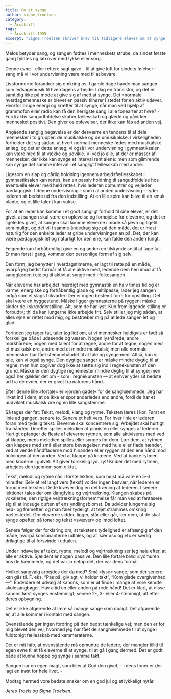 ```yaml
---
title: Om at synge
author: signe_troelsen
category:
  - Årsskrift
tags:
  - Årsskrift 1955
excerpt: "Signe Troelsen skriver brev til tidligere elever om at synge."
---
```


Melos betyder sang, og sangen fødtes i menneskets strube, da sindet første gang fyldtes og løb over med lykke eller sorg.

Denne evne - eller rettere sagt gave - til at give luft for sindets følelser i sang må vi i vor undervisning være med til at bevare.

Livsformerne forandrer sig omkring os. I gamle dage havde man sangen som ledsagemusik til hverdagens arbejde. I dag en transistor, og det er samtidig ikke på mode at give sig af med at synge. Det »normale hverdagsmenneske er blevet en passiv tilhører i stedet for en aktiv udøver. Hvorfor bruge energi og kræfter til at synge, når man ved hjælp af grammofon eller radio kan få den herligste sang i alle tonearter at høre? - Fordi aktiv sangudfoldelse skaber fællesskab og glæde og påvirker mennesket positivt. Den giver os oplevelser, der ikke kan fås ad anden vej.

Angående sanglig begavelse er der desværre en tendens til at dele mennesker i to grupper: de musikalske og de umusikalske. I virkeligheden forholder det sig sådan, at hvert normalt menneske fødes med musikalske anlæg, og det er dette anlæg, vi også i vor undervisning i gymnastiksalen kan være med til at vække og udvikle. Vi ved jo alle, at der er masser af mennesker, der ikke kan synge et interval rent alene: men som glimrende kan synge det samme interval i et sangligt fællesskab med andre.

Ligesom en slap og dårlig holdning igennem arbejdsfællesskabet i gymnastiksalen kan rettes, kan en passiv holdning til sangudfoldelse hos eventuelle elever med held rettes, hvis lederen opmuntrer og vejleder pædagogisk. I denne undervisning - som i al anden undervisning -- yder lederen sit bedste ud fra den indstilling: At en lille spire kan blive til en smuk plante, og et lille talent kan vokse.

For at en leder kan komme i et godt sangligt forhold til sine elever, er det givet, at sangen skal være en oplevelse og fornøjelse for eleverne, og det er ligeledes givet, at sangen skal komme eleverne i møde så jævn og ligetil som muligt, og det vil i samme åndedrag sige på den måde, det er mest naturlig for den enkelte leder at gribe undervisningen an på. Det, der kan være pædagogisk let og naturligt for den ene, kan falde den anden tungt.

Følgende kan forhåbentligt give en og anden en tilskyndelse til at tage fat. Er man først i gang, kommer den personlige form af sig selv.

Den form, jeg benytter i hverdagstimerne, er lagt til rette på en måde, hvorpå jeg bedst formår at få alle aktive med, ledende dem hen imod at få sangglæden i eje og til aktivt at synge med i folkesangen.

Når eleverne har arbejdet ihærdigt med gymnastik en halv times tid og er varme, energiske og forhåbentlig glade og veltilpasse, lader jeg sangen indgå som et slags frikvarter. Der er ingen bestemt form for opstilling. Det skal være en hyggestund. Måske ligger gymnasterne på ryggen; måske sidder de i skrædderstilling. Alt, som de har lyst. Kun fremliggende stilling er forbudt«; thi da kan lungerne ikke arbejde frit. Selv stiller jeg mig sådan, at alles øjne er rettet mod mig, og bestræber mig på at lede sangen let og glad.

Forinden jeg tager fat, taler jeg lidt om, at vi mennesker heldigvis er født så forskellige både i udseende og væsen. Nogen lyshårede, andre mørkhårede; nogen med talent for at regne, andre for at tegne; nogen med et musikalsk øre, andre med et mindre musikalsk; men alle normale mennesker har fået stemmebåndet til at tale og synge med. Altså, kan vi tale, kan vi også synge. Den dygtige sanger er måske mindre dygtig til at regne; men hun opgiver dog ikke at sætte sig ind i regnekunsten af den grund. Måske er den dygtige regnemester mindre dygtig til at synge; men også her gælder det om - som i regnekunsten — at enhver yder sit bedste ud fra de evner, der er givet fra naturens hånd.

Efter denne lille »fortale« er »jorden gødet« for de sanghæmmede. Jeg har lirket ind i dem, at de ikke er spor anderledes end andre, fordi de har et uudviklet musikalsk øre og en lille sangstemme.

Så tages der fat: Tekst, melodi, klang og rytme. Teksten læres i kor. Først en linie ad gangen, senere to. Senere et helt vers. For hver linie er lederen foran med tydelig tekst. Eleverne skal koncentrere sig. Arbejdet skal hurtigt fra hånden. Derefter spilles melodien af pianisten eller synges af lederen. Hurtigt opfanger de fleste af eleverne rytmen, som alle aktiviseres med ved at klappe, mens melodien spilles eller synges for dem. Lær dem, at rytmen kan klappes med små eller store bevægelser, med hule eller flade hænder, ved at vende håndfladerne mod hinanden eller ryggen af den ene hånd mod hulningen af den anden. Ved at klappe på knæene. Ved at banke rytmen med knoerne i gulvet. Alt giver forskellig lyd. Lyt! Kniber det med rytmen, arbejdes den igennem som diktat.

Tekst, melodi og rytme nås i første lektion, som højst må vare en 5-6 minutter. Selv et ret langt vers (tekst) volder ingen besvær, når lederen er forud med teksten. Dette kræver dog en del træning af lederen. I senere lektioner tales der om klangfylde og vejrtrækning. Klangen skabes på vokalerne; den rigtige vejrtrækningsfornemmelse får man ved at fantasere sig til at indsuge duften af ens yndlingsblomst. Da udvider lungerne sig ned- og fremefter, og man føler tydeligt, at tøjet strammes omkring bæltestedet. Om eleverne sidder, ligger, står eller går, lær dem, at de skal synge opefter, så toner og tekst »svæver« op imod loftet.

Senere følger der forklaring om, at tekstens tydelighed er afhængig af den måde, hvorpå konsonanterne udtales, og at især »s« og »t« er særlig drilagtige til at forsvinde i udtalen.

Under indøvelse af tekst, rytme, melodi og vejrtrækning ser jeg nøje efter, at alle er aktive. Sjældent er nogen passive. Den lille fortale brød »lydmuren hos de hæmmede, og det var jo netop det, der var dens formål.

Hvilket sangvalg arbejdes der da med? Små »lyse« sange, som der senere kan gås til. F. eks. “Pas på, giv agt, vi holder takt”, “Kom glade overgivenhed —”. Endvidere et udvalg af kanons, som er at finde i mange af vore kendte skolesangbøger. Hav altid en eller anden på rede hånd! Det er klart, at disse kanons først synges enstemmigt, senere 2-, 3- eller 4-stemmigt, alt efter deres opbygning.

Det er ikke afgørende at lære så mange sange som muligt. Det afgørende er, at alle kommer i kontakt med sangen.

Ovenstående gør ingen fordring på den bedst tænkelige vej; men den er for mig blevet den vej, hvormed jeg har fået de sanghæmmede til at synge i fuldtonigt fællesskab med kammeraterne.

Det er mit håb, at ovenstående må opmuntre de ledere, der mangler tillid til egen evne til at få eleverne til at synge, til at gå i gang dermed. Det er godt både at kunne hoppe og synge i samme takt.

Sangen har en egen magt, som blev af Gud den givet, - i dens toner er der lagt en trøst for hele livet. -

Modtag hermed vore bedste ønsker om en god jul og et lykkeligt nytår.

_Jeres Troels og Signe Troelsen._

